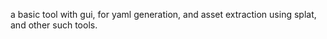 a basic tool with gui, for yaml generation, and asset extraction using splat, and other such tools.
